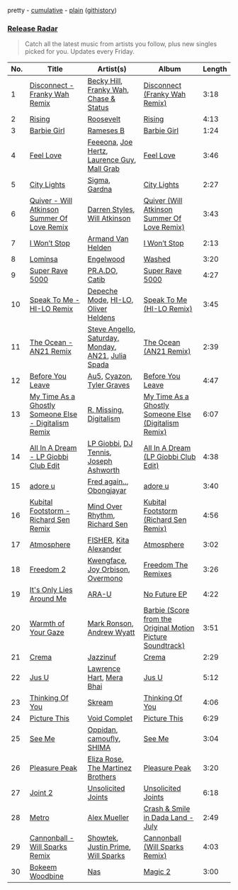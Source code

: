 pretty - [cumulative](/playlists/cumulative/Release%20Radar.md) - [plain](/playlists/plain/37i9dQZEVXbsudmxBFKW7G) ([githistory](https://github.githistory.xyz/vitokorn/spotify-playlist-archive/blob/master/playlists/plain/37i9dQZEVXbsudmxBFKW7G))

### [Release Radar](https://open.spotify.com/playlist/37i9dQZEVXbsudmxBFKW7G)

> Catch all the latest music from artists you follow, plus new singles picked for you. Updates every Friday.

| No. | Title | Artist(s) | Album | Length |
|---|---|---|---|---|
| 1 | [Disconnect - Franky Wah Remix](https://open.spotify.com/track/3HFL5MeQNUzWkoluSbqB8p) | [Becky Hill](https://open.spotify.com/artist/4EPJlUEBy49EX1wuFOvtjK), [Franky Wah](https://open.spotify.com/artist/3IG3Ub4ra8AuSxCFDVkVco), [Chase & Status](https://open.spotify.com/artist/3jNkaOXasoc7RsxdchvEVq) | [Disconnect (Franky Wah Remix)](https://open.spotify.com/album/63dZNXv0CWMfimY0Fj75Z3) | 3:18 |
| 2 | [Rising](https://open.spotify.com/track/7xN80kFvkkSMtDu57pZ29w) | [Roosevelt](https://open.spotify.com/artist/4AQrqVz6BYwy29iMxcGtx7) | [Rising](https://open.spotify.com/album/7lvWOiTh8oMtOldgbB4EWi) | 4:13 |
| 3 | [Barbie Girl](https://open.spotify.com/track/40NjU5RfQyTFPO2NMIw9bE) | [Rameses B](https://open.spotify.com/artist/06EfEcjc0vdvI6VNL0soIO) | [Barbie Girl](https://open.spotify.com/album/7ozeAO7UpmVoaj4EHo6TGv) | 1:24 |
| 4 | [Feel Love](https://open.spotify.com/track/4FUMjN6cAgDAFYstfETlAO) | [Feeeona](https://open.spotify.com/artist/3NrMFq9mszjhjpqGdTisEq), [Joe Hertz](https://open.spotify.com/artist/76QHVIjgqlkWB9LNGliman), [Laurence Guy](https://open.spotify.com/artist/1PTEiCpkzNkLNgMi1LL8JR), [Mall Grab](https://open.spotify.com/artist/7yF6JnFPDzgml2Ytkyl5D7) | [Feel Love](https://open.spotify.com/album/5O4aGSqOEr5Fvh6uWM0hRq) | 3:46 |
| 5 | [City Lights](https://open.spotify.com/track/6jJNiNyWspgKLVwe9vhHsc) | [Sigma](https://open.spotify.com/artist/01pKrlgPJhm5dB4lneYAqS), [Gardna](https://open.spotify.com/artist/4thIP9ruwthrnBaBU9Wz8U) | [City Lights](https://open.spotify.com/album/1vozxbiPOwTB8r7rhX1015) | 2:27 |
| 6 | [Quiver - Will Atkinson Summer Of Love Remix](https://open.spotify.com/track/7F49P0UZYnQWcwPqUiWBOz) | [Darren Styles](https://open.spotify.com/artist/2gZzTzeACSwFqkMroVxmnm), [Will Atkinson](https://open.spotify.com/artist/5FXLHhKgStv36wfwXMhTWt) | [Quiver (Will Atkinson Summer Of Love Remix)](https://open.spotify.com/album/2odA7O2smqsayIghpdUPxM) | 3:43 |
| 7 | [I Won’t Stop](https://open.spotify.com/track/56aXtU4yNbdkefmS45r0CW) | [Armand Van Helden](https://open.spotify.com/artist/3cQA9WH8liZfeja1DxcDYE) | [I Won’t Stop](https://open.spotify.com/album/02tzGyk5oaHG89e5FwgRRi) | 2:13 |
| 8 | [Lominsa](https://open.spotify.com/track/0frwKn3qBGbiMqNR0bkHdp) | [Engelwood](https://open.spotify.com/artist/7rgCh0Go1ezmcV75kXQM2T) | [Washed](https://open.spotify.com/album/4S3qBztgMYLnQrQZmmSoOR) | 3:20 |
| 9 | [Super Rave 5000](https://open.spotify.com/track/5v3QWtP8msah0ZH3T7bCLF) | [PR.A.DO](https://open.spotify.com/artist/7Id7NkaMdAaTtCQvaRQH8Y), [Catib](https://open.spotify.com/artist/4ieVQVAPTtAvNzIFPjW9A5) | [Super Rave 5000](https://open.spotify.com/album/2RH6u4TRM5Y48QeN2I6Ml9) | 4:27 |
| 10 | [Speak To Me - HI-LO Remix](https://open.spotify.com/track/3l6EYiI1qc6tMCZ3ACU3bG) | [Depeche Mode](https://open.spotify.com/artist/762310PdDnwsDxAQxzQkfX), [HI-LO](https://open.spotify.com/artist/0ETJQforv5OXgDgidQv9qd), [Oliver Heldens](https://open.spotify.com/artist/5nki7yRhxgM509M5ADlN1p) | [Speak To Me (HI-LO Remix)](https://open.spotify.com/album/46xiRR85sqnTRCWmQx4IDa) | 3:45 |
| 11 | [The Ocean - AN21 Remix](https://open.spotify.com/track/75hzpFYuH5UIrkvrxFIliO) | [Steve Angello](https://open.spotify.com/artist/4FqPRilb0Ja0TKG3RS3y4s), [Saturday, Monday](https://open.spotify.com/artist/4ChtTBF8lU2YYsuoTrquYn), [AN21](https://open.spotify.com/artist/3wPBMtzFP84b7UN786Sxhn), [Julia Spada](https://open.spotify.com/artist/0GtgBnMAiOhU6MebyAB0V2) | [The Ocean (AN21 Remix)](https://open.spotify.com/album/6Z55Ajz4ZWxWjE2upY8n4J) | 2:39 |
| 12 | [Before You Leave](https://open.spotify.com/track/5tkIlZJ0rIGFpNg0q94H10) | [Au5](https://open.spotify.com/artist/40WIa01eubnEVkxUHeDZyF), [Cyazon](https://open.spotify.com/artist/7yiGQoPOHVrr5LGKf5VwP8), [Tyler Graves](https://open.spotify.com/artist/5bFKudtw20QjmAFeA1hBLq) | [Before You Leave](https://open.spotify.com/album/2Kl375ovgfhqoKTEzbb7es) | 4:47 |
| 13 | [My Time As a Ghostly Someone Else - Digitalism Remix](https://open.spotify.com/track/2tdj62cWEqXipv6zqPH8lW) | [R. Missing](https://open.spotify.com/artist/4EVSMYb2zBDoSHSGEqeztu), [Digitalism](https://open.spotify.com/artist/2fBURuq7FrlH6z5F92mpOl) | [My Time As a Ghostly Someone Else (Digitalism Remix)](https://open.spotify.com/album/7ghH664mCMjYBiMXBrlNox) | 6:07 |
| 14 | [All In A Dream - LP Giobbi Club Edit](https://open.spotify.com/track/0Sezv2khtojSuEBeM1WRJK) | [LP Giobbi](https://open.spotify.com/artist/3oKnyRhYWzNsTiss5n4Z1J), [DJ Tennis](https://open.spotify.com/artist/6vJvFV1A2CpT8s5B1oUN6t), [Joseph Ashworth](https://open.spotify.com/artist/7CpmbhzkL9uT1D9nhckTxB) | [All In A Dream (LP Giobbi Club Edit)](https://open.spotify.com/album/5dH9IPXKnOoeT5h8GNfWcx) | 4:38 |
| 15 | [adore u](https://open.spotify.com/track/3YgtkOxZsTuaZdL8McA1FQ) | [Fred again..](https://open.spotify.com/artist/4oLeXFyACqeem2VImYeBFe), [Obongjayar](https://open.spotify.com/artist/6l7R1jntPahGxwJt7Tky8h) | [adore u](https://open.spotify.com/album/7K3BWpksmH4L7BoqUdhZrL) | 3:40 |
| 16 | [Kubital Footstorm - Richard Sen Remix](https://open.spotify.com/track/0HCw5E9xpy47Q6UUVETGnz) | [Mind Over Rhythm](https://open.spotify.com/artist/4UEHCMloRie3ObLCXfEFi5), [Richard Sen](https://open.spotify.com/artist/5JdGnUoHsAtIwmyW7L4tCM) | [Kubital Footstorm (Richard Sen Remix)](https://open.spotify.com/album/1EvtraqtCJT4sEcHPEGPG4) | 4:56 |
| 17 | [Atmosphere](https://open.spotify.com/track/1aNUSKBe6UMyMk3pEu9ws7) | [FISHER](https://open.spotify.com/artist/1VJ0briNOlXRtJUAzoUJdt), [Kita Alexander](https://open.spotify.com/artist/3CGuwWgoCYSO5Z72H5G2Ec) | [Atmosphere](https://open.spotify.com/album/3rGYf6tkyIJ4BE2O2k7o0d) | 3:02 |
| 18 | [Freedom 2](https://open.spotify.com/track/1TfP5dHLnSUo1wum5iywez) | [Kwengface](https://open.spotify.com/artist/5O1YiYFy3CEWD2lkOmoerV), [Joy Orbison](https://open.spotify.com/artist/0aIpJqqTLf683ojWREc5lg), [Overmono](https://open.spotify.com/artist/01PnN11ovfen6xUOHfNpn3) | [Freedom The Remixes](https://open.spotify.com/album/5SKnuvPKbrRDlqoLAtAlSO) | 3:26 |
| 19 | [It's Only Lies Around Me](https://open.spotify.com/track/1y7HmyM1C2yWAzh5L45ioz) | [ARA-U](https://open.spotify.com/artist/1dYQUpzt4EkSArrp8Uoyya) | [No Future EP](https://open.spotify.com/album/4jy2Cd7G1PLS1PQgzasFIu) | 4:22 |
| 20 | [Warmth of Your Gaze](https://open.spotify.com/track/3LAjcoYU9LMi1qthB6wSpp) | [Mark Ronson](https://open.spotify.com/artist/3hv9jJF3adDNsBSIQDqcjp), [Andrew Wyatt](https://open.spotify.com/artist/4TpW7t4Cz0RG1gOEU6EcUm) | [Barbie (Score from the Original Motion Picture Soundtrack)](https://open.spotify.com/album/5zaVq7C2Fb9ydqg1SU9qFy) | 3:51 |
| 21 | [Crema](https://open.spotify.com/track/7IvvJS3KzogD6hbjS8ucN2) | [Jazzinuf](https://open.spotify.com/artist/6rJ1GwtHin2BJbKLuNn9pi) | [Crema](https://open.spotify.com/album/5eUGVHoI5xxapnhCk3I2Qu) | 2:29 |
| 22 | [Jus U](https://open.spotify.com/track/6uOCvWQmd7D5IVqdDKu1Fa) | [Lawrence Hart](https://open.spotify.com/artist/2pQj31A8LgfwBTGmhHdRXa), [Mera Bhai](https://open.spotify.com/artist/4C8nlIoLPOidEuovsSBSqU) | [Jus U](https://open.spotify.com/album/4MHiBV3HFk6f5vlT36Xdzx) | 5:12 |
| 23 | [Thinking Of You](https://open.spotify.com/track/1djmOSNroaNR082fxvnMDZ) | [Skream](https://open.spotify.com/artist/2jbP92oFLWqPqogflK1wlW) | [Thinking Of You](https://open.spotify.com/album/0fptX7Zh1j3K0ogKtZ9WKH) | 4:06 |
| 24 | [Picture This](https://open.spotify.com/track/22AajdRBux7Iz39MWGho5R) | [Void Complet](https://open.spotify.com/artist/52CUkyrDDffegndIZQJndv) | [Picture This](https://open.spotify.com/album/6qODZeoBr0fRJhLDOv0iqy) | 6:29 |
| 25 | [See Me](https://open.spotify.com/track/2VXRVqJ02WMnUlxTvwdtoz) | [Oppidan](https://open.spotify.com/artist/338p7qzZTDJSHJzSjIZMFK), [camoufly](https://open.spotify.com/artist/6ZmJg6NCjGmRgC2GEI86pQ), [SHIMA](https://open.spotify.com/artist/5DIqscCDlSKeas54ucF9SI) | [See Me](https://open.spotify.com/album/7AfLC7I27rL70s7HFOmX3O) | 3:04 |
| 26 | [Pleasure Peak](https://open.spotify.com/track/0p4gPitg46gAPG3IdJvW5d) | [Eliza Rose](https://open.spotify.com/artist/4XC335ouK6pXyq4QiIb8bP), [The Martinez Brothers](https://open.spotify.com/artist/7B1LLuCQk13H4Mb6CFBftU) | [Pleasure Peak](https://open.spotify.com/album/3myfX09GyHOpYaDN0AlHFY) | 3:20 |
| 27 | [Joint 2](https://open.spotify.com/track/6ReMJ5usS97047qn4aohMz) | [Unsolicited Joints](https://open.spotify.com/artist/7p5UQv94mUY8N9MSvJshlB) | [Unsolicited Joints](https://open.spotify.com/album/4voAyhSEWcXAiNCqeYcv3r) | 6:18 |
| 28 | [Metro](https://open.spotify.com/track/7IsdnZeiVI8iM1B5ofDHR7) | [Alex Mueller](https://open.spotify.com/artist/6hPJjDkls4G9H1nRUqBPGS) | [Crash & Smile in Dada Land - July](https://open.spotify.com/album/353QJybCSXHUQnsXd6DtqM) | 2:49 |
| 29 | [Cannonball - Will Sparks Remix](https://open.spotify.com/track/4wRKAezWo1oLA0g2fw0XE9) | [Showtek](https://open.spotify.com/artist/3gk0OYeLFWYupGFRHqLSR7), [Justin Prime](https://open.spotify.com/artist/0TFdkHvlyUVl9zrb4seHxJ), [Will Sparks](https://open.spotify.com/artist/1u7OVFmWah4wQhOPIbUb8U) | [Cannonball (Will Sparks Remix)](https://open.spotify.com/album/5zaayiAD6wljfJTYmS33A8) | 4:03 |
| 30 | [Bokeem Woodbine](https://open.spotify.com/track/0WJFGuFgA2LQToACENzzbu) | [Nas](https://open.spotify.com/artist/20qISvAhX20dpIbOOzGK3q) | [Magic 2](https://open.spotify.com/album/2TcGsG6Ht4iMbEQ0u62Rbz) | 3:00 |